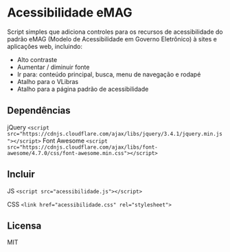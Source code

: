 # Acessibilidade eMAG

Script simples que adiciona controles para os recursos de acessibilidade do padrão eMAG (Modelo de Acessibilidade em Governo Eletrônico) à sites e aplicações web, incluindo:

* Alto contraste
* Aumentar / diminuir fonte
* Ir para: conteúdo principal, busca, menu de navegação e rodapé
* Atalho para o VLibras
* Atalho para a página padrão de acessibilidade

## Dependências

jQuery
`<script src="https://cdnjs.cloudflare.com/ajax/libs/jquery/3.4.1/jquery.min.js"></script>`
Font Awesome
`<script src="https://cdnjs.cloudflare.com/ajax/libs/font-awesome/4.7.0/css/font-awesome.min.css"></script>`

## Incluir

JS
`<script src="acessibilidade.js"></script>`

CSS
`<link href="acessibilidade.css" rel="stylesheet">`

## Licensa

MIT

